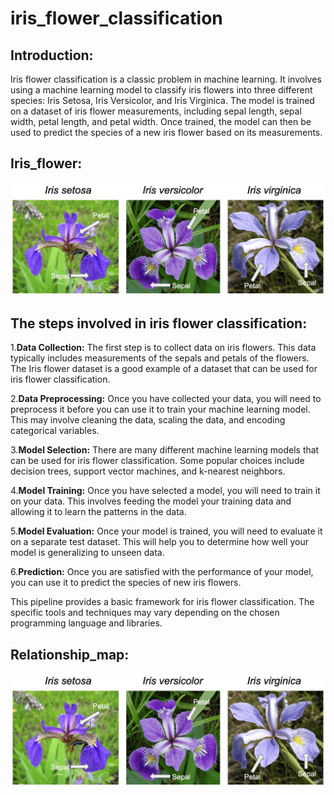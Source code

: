 # iris_flower_classification

## Introduction:
Iris flower classification is a classic problem in machine learning. It involves using a machine learning model to classify iris flowers into three different species: Iris Setosa, Iris Versicolor, and Iris Virginica. The model is trained on a dataset of iris flower measurements, including sepal length, sepal width, petal length, and petal width. Once trained, the model can then be used to predict the species of a new iris flower based on its measurements.

## Iris_flower:
![Uploading image.png…](iris_image/iris_flower.png)

## The steps involved in iris flower classification:
1.**Data Collection:** The first step is to collect data on iris flowers. This data typically includes measurements of the sepals and petals of the flowers. The Iris flower dataset is a good example of a dataset that can be used for iris flower classification.

2.**Data Preprocessing:** Once you have collected your data, you will need to preprocess it before you can use it to train your machine learning model. This may involve cleaning the data, scaling the data, and encoding categorical variables.

3.**Model Selection:** There are many different machine learning models that can be used for iris flower classification. Some popular choices include decision trees, support vector machines, and k-nearest neighbors.

4.**Model Training:** Once you have selected a model, you will need to train it on your data. This involves feeding the model your training data and allowing it to learn the patterns in the data.

5.**Model Evaluation:** Once your model is trained, you will need to evaluate it on a separate test dataset. This will help you to determine how well your model is generalizing to unseen data.

6.**Prediction:** Once you are satisfied with the performance of your model, you can use it to predict the species of new iris flowers.

This pipeline provides a basic framework for iris flower classification. The specific tools and techniques may vary depending on the chosen programming language and libraries.

## Relationship_map:
![Uploading image.png…](iris_image/iris_flower.png)
